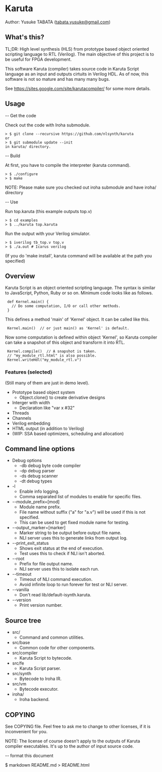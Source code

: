 # Karuta
Author: Yusuke TABATA (tabata.yusuke@gmail.com)

## What's this?
TL;DR:
    High level synthesis (HLS) from prototype based object oriented scripting language to RTL (Verilog).
    The main objective of this project is to be useful for FPGA development.

This software Karuta (compiler) takes source code in Karuta Script language as an input and outputs cirtuits in Verilog HDL.
As of now, this software is not so mature and has many many bugs.

See https://sites.google.com/site/karutacompiler/ for some more details.

## Usage

-- Get the code

Check out the code with Iroha submodule.

    > $ git clone --recursive https://github.com/nlsynth/karuta
    or
    > $ git submodule update --init
    in karuta/ directory.

-- Build

At first, you have to compile the interpreter (karuta command).

    > $ ./configure
    > $ make

NOTE: Please make sure you checked out iroha submodule and have iroha/ directory

-- Use

Run top.karuta (this example outputs top.v)

    > $ cd examples
    > $ ../karuta top.karuta

Run the output with your Verilog simulator.

    > $ iverilog tb_top.v top.v
    > $ ./a.out # Icarus verilog

(If you do 'make install', karuta command will be available at the path you specified)

## Overview
Karuta Script is an object oriented scripting language. The syntax is similar to JavaScript, Python, Ruby or so on.
Minimum code looks like as follows.

     def Kernel.main() {
       // Do some computation, I/O or call other methods.
     }

This defines a method 'main' of 'Kernel' object. It can be called like this.

     Kernel.main()  // or just main() as 'Kernel' is default.

Now some computation is defined within object 'Kernel', so Karuta compiler can take a snapshot of this object and transform it into RTL.

     Kernel.compile()  // A snapshot is taken.
     // "my_module_rtl.html" is also possible.
     Kernel.writeHdl("my_module_rtl.v")

### Features (selected)
(Still many of them are just in demo level).

* Prototype based object system
    * Object.clone() to create derivative designs
* Interger with width
    * Declaration like "var x #32"
* Threads
* Channels
* Verilog embedding
* HTML output (in addition to Verilog)
* (WIP: SSA based optimizers, scheduling and allocation)

## Command line options

* Debug options
    * -db debug byte code compiler
    * -dp debug parser
    * -ds debug scanner
    * -dt debug types
* -l
    * Enable info logging.
    * Comma separated list of modules to enable for specific files.
* --module_prefix=[mod]
    * Module name prefix.
    * File name without suffix ("a" for "a.v") will be used if this is not specified.
    * This can be used to get fixed module name for testing.
* --output_marker=[marker]
    * Marker string to be output before output file name.
    * NLI server uses this to generate links from output log.
* --print_exit_status
    * Shows exit status at the end of execution.
    * Test uses this to check if NLI isn't aborted.
* --root
    * Prefix for file output name.
    * NLI server uses this to isolate each run.
* --timeout
    * Timeout of NLI command execution.
    * Avoid infinite loop to run forever for test or NLI server.
* --vanilla
    * Don't read lib/default-isynth.karuta.
* --version
    * Print version number.

## Source tree

* src/
    * Command and common utilities.
* src/base
    * Common code for other components.
* src/compiler
    * Karuta Script to bytecode.
* src/fe
    * Karuta Script parser.
* src/synth
    * Bytecode to Iroha IR.
* src/vm
    * Bytecode executor.
* iroha/
    * Iroha backend.

## COPYING

See COPYING file. Feel free to ask me to change to other licenses, if it is inconvenient for you.

NOTE: The license of course doesn't apply to the outputs of Karuta compiler executables. It's up to the author of input source code.


-- format this document

$ markdown README.md > README.html
